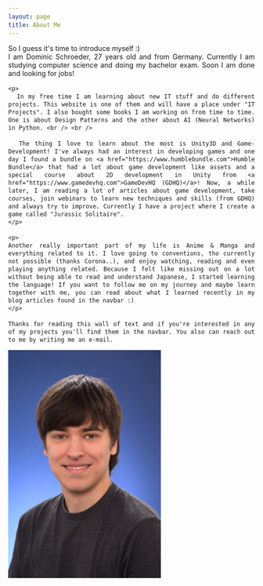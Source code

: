 ```yaml
---
layout: page
title: About Me
---
```

<section id="banner" style="padding: 0;">
  <div class="content" style="text-align: justify">
    <p>
      So I guess it's time to introduce myself :) <br />
      I am Dominic Schroeder, 27 years old and from Germany. Currently I am studying computer science and doing my bachelor exam. Soon I am done and looking for jobs!
    </p>

    <p>
      In my free time I am learning about new IT stuff and do different projects. This website is one of them and will have a place under "IT Projects". I also bought some books I am working on from time to time. One is about Design Patterns and the other about AI (Neural Networks) in Python. <br /> <br />

      The thing I love to learn about the most is Unity3D and Game-Development! I've always had an interest in developing games and one day I found a bundle on <a href="https://www.humblebundle.com">Humble Bundle</a> that had a lot about game development like assets and a special course about 2D development in Unity from <a href="https://www.gamedevhq.com">GameDevHQ (GDHQ)</a>! Now, a while later, I am reading a lot of articles about game development, take courses, join webinars to learn new techniques and skills (from GDHQ) and always try to improve. Currently I have a project where I create a game called "Jurassic Solitaire".
    </p>

    <p>
    Another really important part of my life is Anime & Manga and everything related to it. I love going to conventions, tho currently not possible (thanks Corona..), and enjoy watching, reading and even playing anything related. Because I felt like missing out on a lot without being able to read and understand Japanese, I started learning the language! If you want to follow me on my journey and maybe learn together with me, you can read about what I learned recently in my blog articles found in the navbar :)
    </p>

    Thanks for reading this wall of text and if you're interested in any of my projects you'll find them in the navbar. You also can reach out to me by writing me an e-mail.
  </div>
  <span class="image object">
    <img src="../assets/images/Foto_von_mir.jpg" style="width: 62%; height: 62%;" alt="About" />
  </span>
</section>
